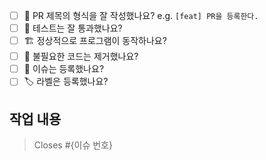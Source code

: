 - [ ] 🔀 PR 제목의 형식을 잘 작성했나요? e.g. `[feat] PR을 등록한다.` 
- [ ] 💯 테스트는 잘 통과했나요?
- [ ] 🏗️ 정상적으로 프로그램이 동작하나요?
- [ ] 🧹 불필요한 코드는 제거했나요?
- [ ] 💭 이슈는 등록했나요?
- [ ] 🏷️ 라벨은 등록했나요?

## 작업 내용


> Closes #{이슈 번호}
